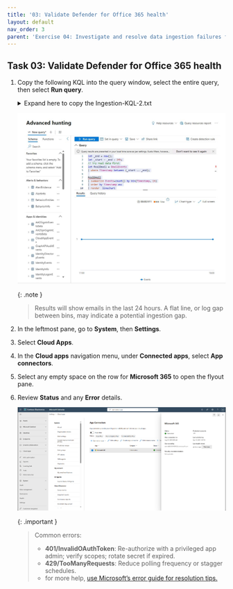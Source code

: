 ```yaml
---
title: '03: Validate Defender for Office 365 health'
layout: default
nav_order: 3
parent: 'Exercise 04: Investigate and resolve data ingestion failures from misconfigured app connectors'
---
```



## Task 03: Validate Defender for Office 365 health

1. Copy the following KQL into the query window, select the entire query, then select **Run query**. 

    <details markdown='block'>
    <summary>
    Expand here to copy the Ingestion-KQL-2.txt
    </summary>

    {: .note }
    > Selecting the **Copy** option in the upper-right corner of the code block  and pasting with **Ctrl+V** will be significantly faster than selecting **Type**!

    ```Ingestion-KQL-2.txt-wrap
    let _end = now();
    let _start = _end - 24h;
    // Try real data first
    let RealEmail = EmailEvents
    | where Timestamp between (_start .. _end);

    RealEmail
    | summarize Events=count() by bin(Timestamp, 1h)
    | order by Timestamp asc
    | render  linechart 
    ```
    </details>

    ![1xuq3btq.jpg](../../media/1xuq3btq.jpg)

    {: .note }
    > Results will show emails in the last 24 hours. A flat line, or log gap between bins, may indicate a potential ingestion gap.

1. In the leftmost pane, go to **System**, then **Settings**.

1. Select **Cloud Apps**.

1. In the **Cloud apps** navigation menu, under **Connected apps**, select **App connectors**.  

1. Select any empty space on the row for **Microsoft 365** to open the flyout pane.

1. Review **Status** and any **Error** details.  

    ![Connectors-10.png](../../media/Connectors-10.png)

    {: .important }
    > Common errors:  
    > - **401/InvalidOAuthToken**: Re-authorize with a privileged app admin; verify scopes; rotate secret if expired.  
    > - **429/TooManyRequests**: Reduce polling frequency or stagger schedules.
    > - for more help, [use Microsoft’s error guide for resolution tips.](https://learn.microsoft.com/en-us/defender-cloud-apps/troubleshooting-api-connectors-errors)
